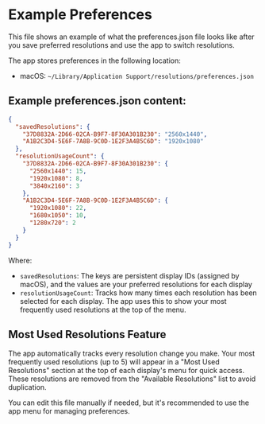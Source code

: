 # Example Preferences

This file shows an example of what the preferences.json file looks like after you save preferred resolutions and use the app to switch resolutions.

The app stores preferences in the following location:
- macOS: `~/Library/Application Support/resolutions/preferences.json`

## Example preferences.json content:

```json
{
  "savedResolutions": {
    "37D8832A-2D66-02CA-B9F7-8F30A301B230": "2560x1440",
    "A1B2C3D4-5E6F-7A8B-9C0D-1E2F3A4B5C6D": "1920x1080"
  },
  "resolutionUsageCount": {
    "37D8832A-2D66-02CA-B9F7-8F30A301B230": {
      "2560x1440": 15,
      "1920x1080": 8,
      "3840x2160": 3
    },
    "A1B2C3D4-5E6F-7A8B-9C0D-1E2F3A4B5C6D": {
      "1920x1080": 22,
      "1680x1050": 10,
      "1280x720": 2
    }
  }
}
```

Where:
- `savedResolutions`: The keys are persistent display IDs (assigned by macOS), and the values are your preferred resolutions for each display
- `resolutionUsageCount`: Tracks how many times each resolution has been selected for each display. The app uses this to show your most frequently used resolutions at the top of the menu.

## Most Used Resolutions Feature

The app automatically tracks every resolution change you make. Your most frequently used resolutions (up to 5) will appear in a "Most Used Resolutions" section at the top of each display's menu for quick access. These resolutions are removed from the "Available Resolutions" list to avoid duplication.

You can edit this file manually if needed, but it's recommended to use the app menu for managing preferences.

